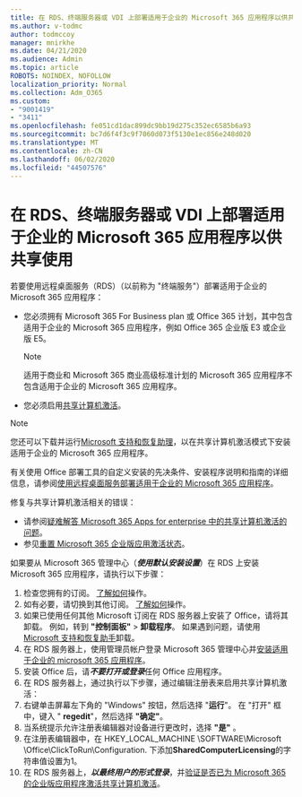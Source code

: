```yaml
---
title: 在 RDS、终端服务器或 VDI 上部署适用于企业的 Microsoft 365 应用程序以供共享使用
ms.author: v-todmc
author: todmccoy
manager: mnirkhe
ms.date: 04/21/2020
ms.audience: Admin
ms.topic: article
ROBOTS: NOINDEX, NOFOLLOW
localization_priority: Normal
ms.collection: Adm_O365
ms.custom:
- "9001419"
- "3411"
ms.openlocfilehash: fe051cd1dac899dc9bb19d275c352ec6585b6a93
ms.sourcegitcommit: bc7d6f4f3c9f7060d073f5130e1ec856e248d020
ms.translationtype: MT
ms.contentlocale: zh-CN
ms.lasthandoff: 06/02/2020
ms.locfileid: "44507576"
---
```

# <a name="deploying-microsoft-365-apps-for-enterprise-for-shared-use-on-rds-terminal-server-or-vdi"></a>在 RDS、终端服务器或 VDI 上部署适用于企业的 Microsoft 365 应用程序以供共享使用

若要使用远程桌面服务（RDS）（以前称为 "终端服务"）部署适用于企业的 Microsoft 365 应用程序：
- 您必须拥有 Microsoft 365 For Business plan 或 Office 365 计划，其中包含适用于企业的 Microsoft 365 应用程序，例如 Office 365 企业版 E3 或企业版 E5。
   > [!NOTE] 
   > 适用于商业和 Microsoft 365 商业高级标准计划的 Microsoft 365 应用程序不包含适用于企业的 Microsoft 365 应用程序。
- 您必须启用[共享计算机激活](https://docs.microsoft.com/DeployOffice/overview-shared-computer-activation)。

> [!NOTE]
> 您还可以下载并运行[Microsoft 支持和恢复助理](https://aka.ms/SaRA_OfficeSCA_M365Portal)，以在共享计算机激活模式下安装适用于企业的 Microsoft 365 应用程序。

有关使用 Office 部署工具的自定义安装的先决条件、安装程序说明和指南的详细信息，请参阅[使用远程桌面服务部署适用于企业的 Microsoft 365 应用程序](https://docs.microsoft.com/DeployOffice/deploy-microsoft-365-apps-remote-desktop-services)。

修复与共享计算机激活相关的错误：
- 请参阅[疑难解答 Microsoft 365 Apps for enterprise 中的共享计算机激活的问题](https://docs.microsoft.com/DeployOffice/troubleshoot-shared-computer-activation)。
- 参见[重置 Microsoft 365 企业版应用激活状态](https://go.microsoft.com/fwlink/?linkid=2109218)。

如果要从 Microsoft 365 管理中心（***使用默认安装设置***）在 RDS 上安装 Microsoft 365 应用程序，请执行以下步骤：

1.    检查您拥有的订阅。 [了解如何](https://docs.microsoft.com/microsoft-365/admin/admin-overview/what-subscription-do-i-have)操作。
2.    如有必要，请切换到其他订阅。 [了解如何](https://docs.microsoft.com/microsoft-365/commerce/subscriptions/switch-to-a-different-plan)操作。
3.    如果已使用任何其他 Microsoft 订阅在 RDS 服务器上安装了 Office，请将其卸载。 例如，转到 **"控制面板"**  >  **卸载程序**。 如果遇到问题，请使用[Microsoft 支持和恢复助手](https://aka.ms/SARA-OfficeUninstall-Alchemy)卸载。
4.    在 RDS 服务器上，使用管理员帐户登录 Microsoft 365 管理中心并[安装适用于企业的 microsoft 365 应用程序](https://portal.office.com/OLS/MySoftware.aspx)。
5.    安装 Office 后，请***不要打开或登录***任何 Office 应用程序。
6.    在 RDS 服务器上，通过执行以下步骤，通过编辑注册表来启用共享计算机激活：
   1. 右键单击屏幕左下角的 "Windows" 按钮，然后选择 "**运行**"。 在 "打开" 框中，键入 " **regedit**"，然后选择 **"确定"**。
   2. 当系统提示允许注册表编辑器对设备进行更改时，选择 **"是"** 。
   3. 在注册表编辑器中，在 HKEY_LOCAL_MACHINE \SOFTWARE\Microsoft \Office\ClickToRun\Configuration. 下添加**SharedComputerLicensing**的字符串值设置为1。
   4. 在 RDS 服务器上，***以最终用户的形式登录***，并[验证是否已为 Microsoft 365 的企业版应用程序激活共享计算机激活](https://docs.microsoft.com/DeployOffice/troubleshoot-shared-computer-activation#verify-that-activation-for-microsoft-365-apps-succeeded)。

